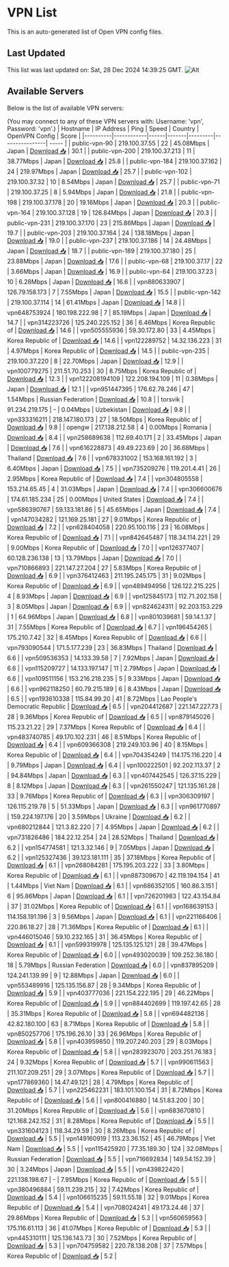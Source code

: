 # VPN List

This is an auto-generated list of Open VPN config files.

## Last Updated

This list was last updated on: Sat, 28 Dec 2024 14:39:25 GMT.
![Alt](https://repobeats.axiom.co/api/embed/186b98318ef1479477931607c1ad7d823f12451f.svg "Repobeats analytics image")

## Available Servers

Below is the list of available VPN servers:

(You may connect to any of these VPN servers with: Username: 'vpn', Password: 'vpn'.)
| Hostname | IP Address | Ping | Speed | Country | OpenVPN Config | Score |
|----------|------------|------|-------|---------|----------------| ----- |
| public-vpn-90 | 219.100.37.55 | 22 | 45.08Mbps | Japan | [Download 📥](./configs/server_0_JP.ovpn) | 30.1 |
| public-vpn-200 | 219.100.37.213 | 11 | 38.77Mbps | Japan | [Download 📥](./configs/server_1_JP.ovpn) | 25.8 |
| public-vpn-184 | 219.100.37.162 | 24 | 219.97Mbps | Japan | [Download 📥](./configs/server_2_JP.ovpn) | 25.7 |
| public-vpn-102 | 219.100.37.32 | 10 | 8.54Mbps | Japan | [Download 📥](./configs/server_3_JP.ovpn) | 25.7 |
| public-vpn-71 | 219.100.37.25 | 8 | 5.94Mbps | Japan | [Download 📥](./configs/server_4_JP.ovpn) | 21.8 |
| public-vpn-198 | 219.100.37.178 | 20 | 19.16Mbps | Japan | [Download 📥](./configs/server_5_JP.ovpn) | 20.3 |
| public-vpn-164 | 219.100.37.128 | 19 | 126.84Mbps | Japan | [Download 📥](./configs/server_6_JP.ovpn) | 20.3 |
| public-vpn-231 | 219.100.37.170 | 23 | 215.86Mbps | Japan | [Download 📥](./configs/server_7_JP.ovpn) | 19.7 |
| public-vpn-203 | 219.100.37.164 | 24 | 138.18Mbps | Japan | [Download 📥](./configs/server_8_JP.ovpn) | 19.0 |
| public-vpn-237 | 219.100.37.186 | 14 | 24.48Mbps | Japan | [Download 📥](./configs/server_9_JP.ovpn) | 18.7 |
| public-vpn-189 | 219.100.37.180 | 25 | 23.88Mbps | Japan | [Download 📥](./configs/server_10_JP.ovpn) | 17.6 |
| public-vpn-68 | 219.100.37.17 | 22 | 3.66Mbps | Japan | [Download 📥](./configs/server_11_JP.ovpn) | 16.9 |
| public-vpn-64 | 219.100.37.23 | 10 | 6.28Mbps | Japan | [Download 📥](./configs/server_12_JP.ovpn) | 16.6 |
| vpn880633907 | 126.79.158.173 | 7 | 7.55Mbps | Japan | [Download 📥](./configs/server_13_JP.ovpn) | 15.5 |
| public-vpn-142 | 219.100.37.114 | 14 | 61.41Mbps | Japan | [Download 📥](./configs/server_14_JP.ovpn) | 14.8 |
| vpn648753924 | 180.198.222.98 | 7 | 85.19Mbps | Japan | [Download 📥](./configs/server_15_JP.ovpn) | 14.7 |
| vpn314223726 | 125.240.225.152 | 36 | 6.46Mbps | Korea Republic of | [Download 📥](./configs/server_16_KR.ovpn) | 14.6 |
| vpn505555936 | 59.30.172.80 | 33 | 4.45Mbps | Korea Republic of | [Download 📥](./configs/server_17_KR.ovpn) | 14.6 |
| vpn122289752 | 14.32.136.223 | 31 | 4.97Mbps | Korea Republic of | [Download 📥](./configs/server_18_KR.ovpn) | 14.5 |
| public-vpn-235 | 219.100.37.220 | 8 | 22.70Mbps | Japan | [Download 📥](./configs/server_19_JP.ovpn) | 12.9 |
| vpn100779275 | 211.51.70.253 | 30 | 8.75Mbps | Korea Republic of | [Download 📥](./configs/server_20_KR.ovpn) | 12.3 |
| vpn122208194109 | 122.208.194.109 | 11 | 0.38Mbps | Japan | [Download 📥](./configs/server_21_JP.ovpn) | 12.1 |
| vpn951447395 | 176.62.78.246 | 47 | 1.54Mbps | Russian Federation | [Download 📥](./configs/server_22_RU.ovpn) | 10.8 |
| torsvik | 91.234.219.175 | - | 0.04Mbps | Uzbekistan | [Download 📥](./configs/server_23_UZ.ovpn) | 9.8 |
| vpn333316211 | 218.147.180.173 | 27 | 18.50Mbps | Korea Republic of | [Download 📥](./configs/server_24_KR.ovpn) | 9.8 |
| opengw | 217.138.212.58 | 4 | 0.00Mbps | Romania | [Download 📥](./configs/server_25_RO.ovpn) | 8.4 |
| vpn258689638 | 112.69.40.171 | 2 | 33.45Mbps | Japan | [Download 📥](./configs/server_26_JP.ovpn) | 7.6 |
| vpn616228873 | 49.49.223.69 | 20 | 36.68Mbps | Thailand | [Download 📥](./configs/server_27_TH.ovpn) | 7.6 |
| vpn678331002 | 153.168.161.192 | 3 | 6.40Mbps | Japan | [Download 📥](./configs/server_28_JP.ovpn) | 7.5 |
| vpn735209276 | 119.201.4.41 | 26 | 2.95Mbps | Korea Republic of | [Download 📥](./configs/server_29_KR.ovpn) | 7.4 |
| vpn304805558 | 153.214.65.45 | 4 | 31.03Mbps | Japan | [Download 📥](./configs/server_30_JP.ovpn) | 7.4 |
| vpn306600676 | 174.61.185.234 | 25 | 0.00Mbps | United States | [Download 📥](./configs/server_31_US.ovpn) | 7.4 |
| vpn586390767 | 59.133.181.86 | 5 | 45.65Mbps | Japan | [Download 📥](./configs/server_32_JP.ovpn) | 7.4 |
| vpn147034282 | 121.169.25.181 | 27 | 9.01Mbps | Korea Republic of | [Download 📥](./configs/server_33_KR.ovpn) | 7.2 |
| vpn628404058 | 220.95.100.116 | 23 | 16.08Mbps | Korea Republic of | [Download 📥](./configs/server_34_KR.ovpn) | 7.1 |
| vpn842645487 | 118.34.114.221 | 29 | 9.00Mbps | Korea Republic of | [Download 📥](./configs/server_35_KR.ovpn) | 7.0 |
| vpn126377407 | 60.128.236.138 | 13 | 13.79Mbps | Japan | [Download 📥](./configs/server_36_JP.ovpn) | 7.0 |
| vpn710866893 | 221.147.27.204 | 27 | 5.83Mbps | Korea Republic of | [Download 📥](./configs/server_37_KR.ovpn) | 6.9 |
| vpn376412463 | 211.195.245.175 | 31 | 9.02Mbps | Korea Republic of | [Download 📥](./configs/server_38_KR.ovpn) | 6.9 |
| vpn489494956 | 126.122.215.225 | 4 | 8.93Mbps | Japan | [Download 📥](./configs/server_39_JP.ovpn) | 6.9 |
| vpn125845173 | 112.71.202.158 | 3 | 8.05Mbps | Japan | [Download 📥](./configs/server_40_JP.ovpn) | 6.9 |
| vpn824624311 | 92.203.153.229 | 1 | 64.96Mbps | Japan | [Download 📥](./configs/server_41_JP.ovpn) | 6.8 |
| vpn801039681 | 59.14.1.37 | 31 | 7.55Mbps | Korea Republic of | [Download 📥](./configs/server_42_KR.ovpn) | 6.7 |
| vpn196454265 | 175.210.7.42 | 32 | 8.45Mbps | Korea Republic of | [Download 📥](./configs/server_43_KR.ovpn) | 6.6 |
| vpn793090544 | 171.5.177.239 | 23 | 36.83Mbps | Thailand | [Download 📥](./configs/server_44_TH.ovpn) | 6.6 |
| vpn509536353 | 14.133.39.58 | 7 | 7.92Mbps | Japan | [Download 📥](./configs/server_45_JP.ovpn) | 6.6 |
| vpn115209727 | 14.133.197.147 | 11 | 2.79Mbps | Japan | [Download 📥](./configs/server_46_JP.ovpn) | 6.6 |
| vpn109511156 | 153.216.218.235 | 5 | 9.33Mbps | Japan | [Download 📥](./configs/server_47_JP.ovpn) | 6.6 |
| vpn962118250 | 60.79.215.189 | 6 | 8.43Mbps | Japan | [Download 📥](./configs/server_48_JP.ovpn) | 6.5 |
| vpn193610338 | 115.84.99.20 | 41 | 8.72Mbps | Lao People's Democratic Republic | [Download 📥](./configs/server_49_LA.ovpn) | 6.5 |
| vpn204412687 | 221.147.227.73 | 28 | 9.36Mbps | Korea Republic of | [Download 📥](./configs/server_50_KR.ovpn) | 6.5 |
| vpn879145026 | 115.23.21.22 | 29 | 7.37Mbps | Korea Republic of | [Download 📥](./configs/server_51_KR.ovpn) | 6.4 |
| vpn483740785 | 49.170.102.231 | 46 | 8.51Mbps | Korea Republic of | [Download 📥](./configs/server_52_KR.ovpn) | 6.4 |
| vpn609366308 | 219.249.103.96 | 40 | 8.15Mbps | Korea Republic of | [Download 📥](./configs/server_53_KR.ovpn) | 6.4 |
| vpn704354249 | 114.175.116.220 | 4 | 9.79Mbps | Japan | [Download 📥](./configs/server_54_JP.ovpn) | 6.4 |
| vpn100222501 | 92.202.113.37 | 2 | 94.84Mbps | Japan | [Download 📥](./configs/server_55_JP.ovpn) | 6.3 |
| vpn407442545 | 126.37.15.229 | 8 | 8.12Mbps | Japan | [Download 📥](./configs/server_56_JP.ovpn) | 6.3 |
| vpn261550247 | 121.135.161.28 | 33 | 9.76Mbps | Korea Republic of | [Download 📥](./configs/server_57_KR.ovpn) | 6.3 |
| vpn306309197 | 126.115.219.78 | 5 | 51.33Mbps | Japan | [Download 📥](./configs/server_58_JP.ovpn) | 6.3 |
| vpn961770897 | 159.224.197.176 | 20 | 3.59Mbps | Ukraine | [Download 📥](./configs/server_59_UA.ovpn) | 6.2 |
| vpn680212844 | 121.3.82.220 | 7 | 4.95Mbps | Japan | [Download 📥](./configs/server_60_JP.ovpn) | 6.2 |
| vpn731826486 | 184.22.12.254 | 24 | 28.52Mbps | Thailand | [Download 📥](./configs/server_61_TH.ovpn) | 6.2 |
| vpn154774581 | 121.3.32.146 | 9 | 7.05Mbps | Japan | [Download 📥](./configs/server_62_JP.ovpn) | 6.2 |
| vpn125327436 | 39.123.181.111 | 35 | 37.18Mbps | Korea Republic of | [Download 📥](./configs/server_63_KR.ovpn) | 6.1 |
| vpn268084281 | 175.195.203.222 | 33 | 3.80Mbps | Korea Republic of | [Download 📥](./configs/server_64_KR.ovpn) | 6.1 |
| vpn887309670 | 42.119.194.154 | 41 | 1.44Mbps | Viet Nam | [Download 📥](./configs/server_65_VN.ovpn) | 6.1 |
| vpn686352105 | 160.86.3.151 | 6 | 95.86Mbps | Japan | [Download 📥](./configs/server_66_JP.ovpn) | 6.1 |
| vpn726201983 | 122.43.154.84 | 37 | 31.02Mbps | Korea Republic of | [Download 📥](./configs/server_67_KR.ovpn) | 6.1 |
| vpn168639153 | 114.158.191.196 | 3 | 9.56Mbps | Japan | [Download 📥](./configs/server_68_JP.ovpn) | 6.1 |
| vpn221166406 | 220.86.18.27 | 28 | 71.36Mbps | Korea Republic of | [Download 📥](./configs/server_69_KR.ovpn) | 6.1 |
| vpn446015046 | 59.10.232.165 | 31 | 36.45Mbps | Korea Republic of | [Download 📥](./configs/server_70_KR.ovpn) | 6.1 |
| vpn599319978 | 125.135.125.121 | 28 | 39.47Mbps | Korea Republic of | [Download 📥](./configs/server_71_KR.ovpn) | 6.0 |
| vpn493020039 | 109.252.36.180 | 18 | 5.79Mbps | Russian Federation | [Download 📥](./configs/server_72_RU.ovpn) | 6.0 |
| vpn837895209 | 124.241.139.99 | 9 | 12.88Mbps | Japan | [Download 📥](./configs/server_73_JP.ovpn) | 6.0 |
| vpn553489916 | 125.135.156.87 | 28 | 9.34Mbps | Korea Republic of | [Download 📥](./configs/server_74_KR.ovpn) | 5.9 |
| vpn403777036 | 221.154.222.195 | 29 | 46.22Mbps | Korea Republic of | [Download 📥](./configs/server_75_KR.ovpn) | 5.9 |
| vpn884402699 | 119.197.42.65 | 28 | 35.31Mbps | Korea Republic of | [Download 📥](./configs/server_76_KR.ovpn) | 5.8 |
| vpn694482136 | 42.82.180.100 | 63 | 8.71Mbps | Korea Republic of | [Download 📥](./configs/server_77_KR.ovpn) | 5.8 |
| vpn850257706 | 175.196.26.10 | 33 | 26.96Mbps | Korea Republic of | [Download 📥](./configs/server_78_KR.ovpn) | 5.8 |
| vpn403959850 | 119.207.240.203 | 29 | 8.03Mbps | Korea Republic of | [Download 📥](./configs/server_79_KR.ovpn) | 5.8 |
| vpn283923070 | 203.251.76.183 | 24 | 9.32Mbps | Korea Republic of | [Download 📥](./configs/server_80_KR.ovpn) | 5.7 |
| vpn990611563 | 211.107.209.251 | 29 | 3.07Mbps | Korea Republic of | [Download 📥](./configs/server_81_KR.ovpn) | 5.7 |
| vpn177869360 | 14.47.49.121 | 28 | 4.79Mbps | Korea Republic of | [Download 📥](./configs/server_82_KR.ovpn) | 5.7 |
| vpn225462231 | 183.101.100.154 | 31 | 8.72Mbps | Korea Republic of | [Download 📥](./configs/server_83_KR.ovpn) | 5.6 |
| vpn800416880 | 14.51.83.200 | 30 | 31.20Mbps | Korea Republic of | [Download 📥](./configs/server_84_KR.ovpn) | 5.6 |
| vpn683670810 | 121.168.242.152 | 31 | 8.28Mbps | Korea Republic of | [Download 📥](./configs/server_85_KR.ovpn) | 5.5 |
| vpn331604123 | 118.34.29.59 | 30 | 8.26Mbps | Korea Republic of | [Download 📥](./configs/server_86_KR.ovpn) | 5.5 |
| vpn149160919 | 113.23.36.152 | 45 | 46.79Mbps | Viet Nam | [Download 📥](./configs/server_87_VN.ovpn) | 5.5 |
| vpn115425920 | 77.35.189.30 | 124 | 32.08Mbps | Russian Federation | [Download 📥](./configs/server_88_RU.ovpn) | 5.5 |
| vpn716692834 | 149.54.152.39 | 30 | 3.24Mbps | Japan | [Download 📥](./configs/server_89_JP.ovpn) | 5.5 |
| vpn439822420 | 221.138.198.67 | - | 7.95Mbps | Korea Republic of | [Download 📥](./configs/server_90_KR.ovpn) | 5.5 |
| vpn380496884 | 59.11.239.215 | 32 | 7.42Mbps | Korea Republic of | [Download 📥](./configs/server_91_KR.ovpn) | 5.4 |
| vpn106615235 | 59.11.55.18 | 32 | 9.01Mbps | Korea Republic of | [Download 📥](./configs/server_92_KR.ovpn) | 5.4 |
| vpn708024241 | 49.173.24.46 | 37 | 29.86Mbps | Korea Republic of | [Download 📥](./configs/server_93_KR.ovpn) | 5.3 |
| vpn560659563 | 175.116.61.113 | 36 | 41.07Mbps | Korea Republic of | [Download 📥](./configs/server_94_KR.ovpn) | 5.3 |
| vpn445310111 | 125.136.143.73 | 30 | 7.52Mbps | Korea Republic of | [Download 📥](./configs/server_95_KR.ovpn) | 5.3 |
| vpn704759582 | 220.78.138.208 | 37 | 7.57Mbps | Korea Republic of | [Download 📥](./configs/server_96_KR.ovpn) | 5.2 |
